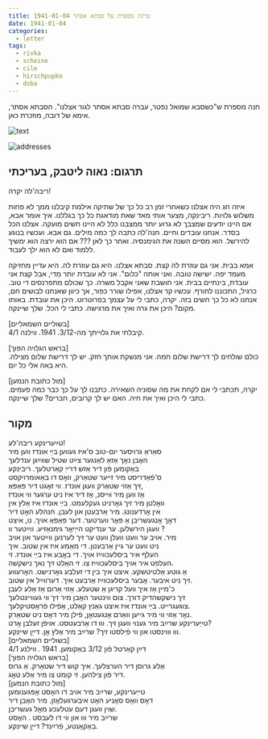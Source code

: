 ```yaml
---
title: 1941-01-04 שיינה מספרת על סבתא אסתר
date: 1941-01-04
categories:
  - letter
tags:
  - rivka
  - scheine
  - cile
  - hirschpupko
  - doba
---
```


חנה מספרת ש"כשסבא שמואל נפטר, עברה סבתא אסתר לגור אצלנו".
הסבתא אסתר, אימא של דובה, מוזכרת כאן.

![text](/pupko-papers/assets/images/1941-01-04-content.jpg)

![addresses](/pupko-papers/assets/images/1941-01-04-addresses.jpg)

## תרגום: נאוה ליטבק, בעריכתי
ריבה'לה יקרה!

איזה חג היה אצלנו כשאחרי זמן רב כל כך של שתיקה אילמת קיבלנו ממך לא פחות משלוש גלויות.
ריבינקה, מצער אותי מאד שאת מודאגת כל כך בגללנו. איך אומר אבא, אם היינו יודעים שמצבך
לא גרוע יותר ממצבנו כלל לא היינו חשים מועקה.
אצלנו הכל בסדר. אנחנו עובדים וחיים. חנה'לה כתבה לך כמה מילים. גם אבא. ועכשיו
בנוגע להירשל. הוא מסיים השנה את הגימנסיה. ואחר כך לאן ??? אם הוא ירצה הוא ימשיך
ללמוד ואם לא הוא ילך לעבוד.

אמא בבית. אני גם עוזרת לה קצת. סבתא אצלנו. היא גם עוזרת לה.
היא עדיין מחזיקה מעמד יפה. ישישה טובה. ואני אותה "כלום". אני לא עובדת יותר מדי, אבל 
קצת אני עובדת, בינתיים בבית. 
אני חושבת שאני אקבל משרה. כך שכולם מתפרנסים די טוב.
כרגיל, התכוננו לחורף. עכשיו קר אצלנו, אפילו שורר כפור, אך כיוון שאנחנו לבושים חם, אנחנו לא
כל כך חשים בזה.
יקרה, כתבי לי על עצמך בפרוטרוט. היכן את עובדת. באותו מקום?
היכן את גרה ואיך את מרגישה. כתבי לי הכל. שלך שיינקה.

[בשוליים השמאליים]  
קיבלתי את גלוייתך מה-3/12. 1941. ווילנה 4/1.

[בראש הגלויה הפוך]  
כולם שולחים לך דרישת שלום חמה. אני מנשקת אותך חזק. יש לך דרישת שלום מצילה. היא
באה אלי כל יום.

[מול כתובת הנמען]  
יקרה, תכתבי לי אם לקחת את מה שסוניה השאירה. כתבנו לך על כך כבר כמה פעמים.
כתבי לי היכן ואיך את חיה. האם יש לך קרובים, חברים? שלך שיינקה.


## מקור

טײַערינקע ריבה'לע!  
סאַראַ גרויסער יום-טוב ס'איז געווען בײַ אונדז ווען מיר  
האׇבן נאׇך אַזאַ לאַנגער צײַט שטיל שווײַגן ענדלעך  
באַקומען פֿון דיר אַזש דרייַ קאַרטלעך. ריבינקע  
ס'פֿאַדריסט מיר זייער שטאַרק, וואׇס דו באַאומרויקסט  
זיך אַזוי שטאַרק וועגן אונדז. ווי זאׇגט דיר פּאַפּאַ,  
אַז ווען מיר ווייסנ, אַז דיר איז ניט ערגער ווי אונדז  
וואׇלטן מיר זיך גאׇרניט געקלעמט. בײַ אונדז איז אַלץ אין  
אין אׇרדענונג. מיר אַרבעטן און לעבן. חנהלע האׇט דיר  
דאׇך אׇנגעשריבן אַ פּאׇר ווערטער. דער פּאַפּאַ אויך. נו, איצט  
וועגן הירשלען. ער ענדיקט הייַיאׇר גימנאַזיע. ווײַטער וו ?  
מיר. אויב ער וועט וועלן וועט ער זיך לערנען ווײַטער און אויב  
ניט וועט ער גיין אַרבעטן. די מאַמע איז אין שטוב. איך  
העלף איר ביסלעכווײַז אויך. די באׇבע איז בײַ אונדז. זי  
העלפט איר אויך ביסלעכווײַז צו. זי האַלט זיך נאך נישקשה.  
אַ גוטע אַלטיטשקע. איצט איך בין די זעלבע גאׇרנישט. האׇרעווע  
זיך ניט איבער. אׇבער ביסלעכווײַז אַרבעט איך. דערווײַל אין שטוב.  
כ'מיין אַז איך וועל קריגן אַ שטעלע. אַזוי אַרום אַז אַלע לעבן  
זיך נישקשהדיק דורך. צום ווינטער האׇבן מיר זיך ווי געוויינטלעך  
צוגעגרייט. בײַ אונדז איז איצט גאַנץ קאַלט, אַפֿילו פֿראׇסטיקלעך.  
נאׇר אַזוי ווי מיר גייען וואַרם אׇנגעטאׇן, פֿילן מיר דאׇס ניט שטאַרק.  
טייַערינקע שרײַב מיר גענוי וועגן זיך. וווּ דו אַרבעטסט. אויפֿן זעלבן אׇרט?  
וווּ וווינסטו און ווי פֿילסטו זיך? שרײַב מיר אַלץ אׇן. דייַן שיינקע.  
[בשוליים השמאליים]  
דײַן קאַרטל פֿון 3/12 באַקומען. 1941 . ווילנע 4/1  
[בראש הגלויה הפוך]  
אַלע גרוסן דיר הערצלעך. איך קוש דיר שטאַרק. אַ גרוס  
דיר פֿון צילהען. זי קומט צו מיר אַלע טאׇג.  
[מול כתובת הנמען]  
טייַערינקע, שרײַב מיר אויב דו האׇסט אׇפּגענומען  
דאׇס וואׇס סאׇניע האׇט איבערגעלאׇזן. מיר האׇבן דיר  
שוין וועגן דעם עטלעכע מאׇל געשריבן.  
שרײַב מיר וווּ און ווי דו לעבסט . האׇסט  
באַקאַנטע, פֿרײַנד? דייַן שיינקע.  
